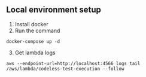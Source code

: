 ## Local environment setup

1. Install docker
2. Run the command
```
docker-compose up -d
```
3. Get lambda logs
```
aws --endpoint-url=http://localhost:4566 logs tail /aws/lambda/codeless-test-execution --follow
```